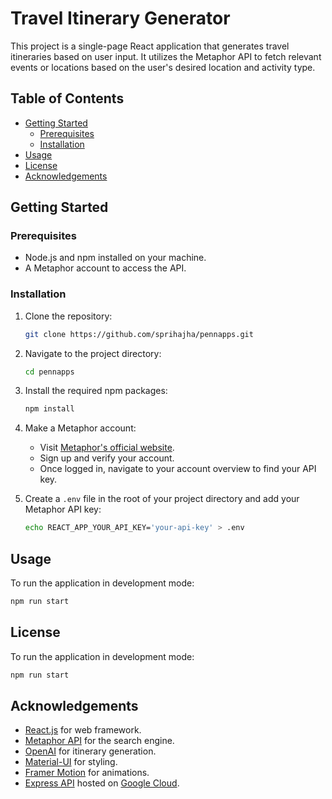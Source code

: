 # Travel Itinerary Generator

This project is a single-page React application that generates travel itineraries based on user input. It utilizes the Metaphor API to fetch relevant events or locations based on the user's desired location and activity type.

## Table of Contents

- [Getting Started](#getting-started)
  - [Prerequisites](#prerequisites)
  - [Installation](#installation)
- [Usage](#usage)
- [License](#license)
- [Acknowledgements](#acknowledgements)

## Getting Started

### Prerequisites

- Node.js and npm installed on your machine.
- A Metaphor account to access the API.

### Installation

1. Clone the repository:

   ```sh
   git clone https://github.com/sprihajha/pennapps.git
   ```

2. Navigate to the project directory:

   ```sh
   cd pennapps
   ```

3. Install the required npm packages:

   ```sh
   npm install
   ```

4. Make a Metaphor account:
   - Visit [Metaphor's official website](https://metaphor.systems/).
   - Sign up and verify your account.
   - Once logged in, navigate to your account overview to find your API key.
5. Create a `.env` file in the root of your project directory and add your Metaphor API key:

   ```sh
   echo REACT_APP_YOUR_API_KEY='your-api-key' > .env
   ```

## Usage

To run the application in development mode:

```sh
npm run start
```

## License

To run the application in development mode:

```sh
npm run start
```

## Acknowledgements

- [React.js](https://react.dev/) for web framework.
- [Metaphor API](https://metaphor.systems/) for the search engine.
- [OpenAI](https://platform.openai.com/docs/introduction) for itinerary generation.
- [Material-UI](https://mui.com/) for styling.
- [Framer Motion](https://www.framer.com/api/motion/) for animations.
- [Express API](https://expressjs.com/) hosted on [Google Cloud](https://cloud.google.com/).

